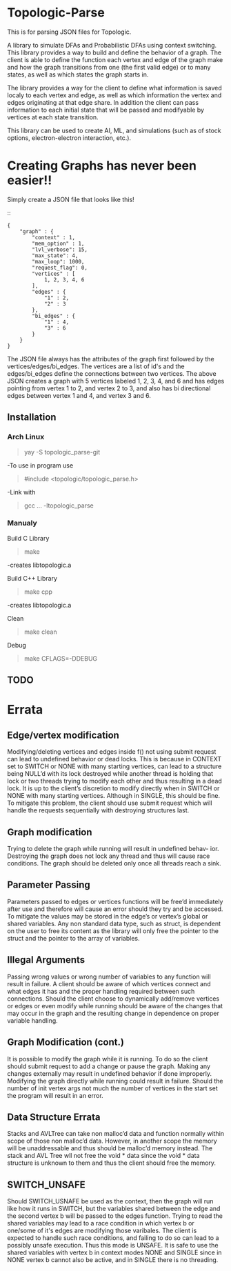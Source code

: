 # Topologic-Parse
This is for parsing JSON files for Topologic.

A library to simulate DFAs and Probabilistic DFAs using context switching. This library provides a way to build and define the behavior of a graph. The client is able to define the function each vertex and edge of the graph make and how the graph transitions from one (the first valid edge) or to many states, as well as which states the graph starts in.

The library provides a way for the client to define what information is saved localy to each vertex and edge, as well as which information the vertex and edges originating at that edge share. In addition the client can pass information to each initial state that will be passed and modifyable by vertices at each state transition. 

This library can be used to create AI, ML, and simulations (such as of stock options, electron-electron interaction, etc.).

# Creating Graphs has never been easier!!

Simply create a JSON file that looks like this!

::

    {
        "graph" : {
            "context" : 1,
            "mem_option" : 1,
            "lvl_verbose": 15,
            "max_state": 4,
            "max_loop": 1000,
            "request_flag": 0,
            "vertices" : [
                1, 2, 3, 4, 6
            ],
            "edges" : {
                "1" : 2,
                "2" : 3
            },
            "bi_edges" : {
                "1" : 4,
                "3" : 6
            }
        }
    }

The JSON file always has the attributes of the graph first followed by the vertices/edges/bi_edges. The vertices are a list of id's and the edges/bi_edges define the connections between two vertices. The above JSON creates a graph with 5 vertices labeled 1, 2, 3, 4, and 6 and has edges pointing from vertex 1 to 2, and vertex 2 to 3, and also has bi directional edges between vertex 1 and 4, and vertex 3 and 6.

## Installation
### Arch Linux
>yay -S topologic_parse-git

-To use in program use

>#include <topologic/topologic_parse.h>

-Link with

>gcc ... -ltopologic_parse

### Manualy
Build C Library
>make

-creates libtopologic.a

Build C++ Library
>make cpp

-creates libtopologic.a

Clean
>make clean

Debug
>make CFLAGS=-DDEBUG

## TODO

# Errata
## Edge/vertex modification
Modifying/deleting vertices and edges inside f() not using submit request
can lead to undefined behavior or dead locks. This is because in CONTEXT
set to SWITCH or NONE with many starting vertices, can lead to a structure
being NULL’d with its lock destroyed while another thread is holding that lock
or two threads trying to modify each other and thus resulting in a dead lock. It
is up to the client’s discretion to modify directly when in SWITCH or NONE
with many starting vertices. Although in SINGLE, this should be fine. To
mitigate this problem, the client should use submit request which will handle
the requests sequentially with destroying structures last.

## Graph modification
Trying to delete the graph while running will result in undefined behav-
ior. Destroying the graph does not lock any thread and thus will cause race
conditions. The graph should be deleted only once all threads reach a sink.

## Parameter Passing
Parameters passed to edges or vertices functions will be free’d immediately
after use and therefore will cause an error should they try and be accessed. To
mitigate the values may be stored in the edge’s or vertex’s global or shared
variables. Any non standard data type, such as struct, is dependent on the user
to free its content as the library will only free the pointer to the struct and the
pointer to the array of variables.

## Illegal Arguments
Passing wrong values or wrong number of variables to any function will result
in failure. A client should be aware of which vertices connect and what edges
it has and the proper handling required between such connections. Should the
client choose to dynamically add/remove vertices or edges or even modify while
running should be aware of the changes that may occur in the graph and the
resulting change in dependence on proper variable handling.

## Graph Modification (cont.)
It is possible to modify the graph while it is running. To do so the client
should submit request to add a change or pause the graph. Making any changes
externally may result in undefined behavior if done improperly. Modifying the
graph directly while running could result in failure.
	Should the number of init vertex args not much the number of vertices in
the start set the program will result in an error.

## Data Structure Errata
Stacks and AVLTree can take non malloc’d data and function normally
within scope of those non malloc’d data. However, in another scope the memory
will be unaddressable and thus should be malloc’d memory instead. The stack
and AVL Tree wll not free the void * data since the void * data structure is
unknown to them and thus the client should free the memory.

## SWITCH_UNSAFE
Should SWITCH_USNAFE be used as the context, then the graph will run like
how it runs in SWITCH, but the variables shared between the edge and the second vertex
b will be passed to the edges function. Trying to read the shared variables may lead to a 
race condition in which vertex b or one/some of it's edges are modifying those varibales.
The client is expected to handle such race conditions, and failing to do so can lead to a possibly
unsafe execution. Thus this mode is UNSAFE. It is safe to use the shared variables with vertex b
in context modes NONE and SINGLE since in NONE vertex b cannot also be active, and in SINGLE there 
is no threading. 

